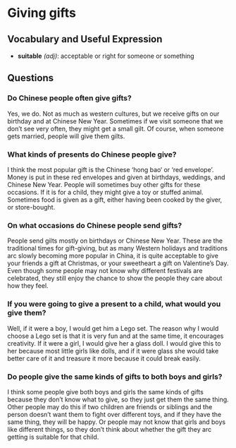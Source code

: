 # Giving gifts
## Vocabulary and Useful Expression
* **suitable** *(adj)*: acceptable or right for someone or something
## Questions
### Do Chinese people often give gifts? 
Yes, we do. Not as much as western cultures, but we receive gifts on our birthday and at Chinese New Year. Sometimes if we visit someone that we don’t see very often, they might get a small gilt. Of course, when someone gets married, people will give them gilts.
### What kinds of presents do Chinese people give? 
I think the most popular gift is the Chinese ‘hong bao‘ or ‘red envelope’. Money is put in these red envelopes and given at birthdays, weddings, and Chinese New Year. People will sometimes buy other gifts for these occasions. If it is for a child, they might give a toy or stuffed animal. Sometimes food is given as a gift, either having been cooked by the giver, or store-bought.
### On what occasions do Chinese people send gifts? 
People send gilts mostly on birthdays or Chinese New Year. These are the traditional times for gift-giving, but as many Western holidays and traditions arc slowly becoming more popular in China, it is quite acceptable to give your friends a gift at Christmas, or your sweetheart a gift on Valentine’s Day. Even though some people may not know why different festivals are celebrated, they still enjoy the chance to show the people they care about how they feel.
### If you were going to give a present to a child, what would you give them? 
Well, if it were a boy, I would get him a Lego set. The reason why I would choose a Lego set is that it is very fun and at the same time, it encourages creativity. If it were a girl, I would give her a glass doll. I would give this to her because most little girls like dolls, and if it were glass she would take better care of it and treasure it more because it could break easily.
### Do people give the same kinds of gifts to both boys and girls? 
I think some people give both boys and girls the same kinds of gifts because they don’t know what to give, so they just get them the same thing. Other people may do this if two children are friends or siblings and the person doesn’t want them to fight over different toys, and if they have the same thing, they will be happy. Or people may not know that girls and boys like different things, so they don’t think about whether the gift they arc getting is suitable for that child.
